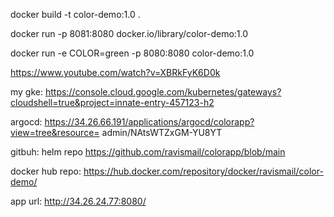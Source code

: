 docker build -t color-demo:1.0 .

docker run -p 8081:8080 docker.io/library/color-demo:1.0

docker run -e COLOR=green -p 8080:8080 color-demo:1.0


https://www.youtube.com/watch?v=XBRkFyK6D0k


my gke:
https://console.cloud.google.com/kubernetes/gateways?cloudshell=true&project=innate-entry-457123-h2

argocd:
https://34.26.66.191/applications/argocd/colorapp?view=tree&resource=
admin/NAtsWTZxGM-YU8YT

gitbuh: helm repo
https://github.com/ravismail/colorapp/blob/main

docker hub repo:
https://hub.docker.com/repository/docker/ravismail/color-demo/ 

app url:
http://34.26.24.77:8080/